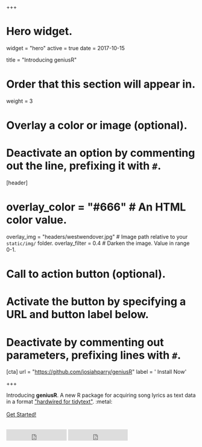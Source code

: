 +++

# Hero widget.
widget = "hero"
active = true
date = 2017-10-15

title = "Introducing geniusR"

# Order that this section will appear in.
weight = 3

# Overlay a color or image (optional).
#   Deactivate an option by commenting out the line, prefixing it with `#`.
[header]
#  overlay_color = "#666"  # An HTML color value.
  overlay_img = "headers/westwendover.jpg"  # Image path relative to your `static/img/` folder.
  overlay_filter = 0.4  # Darken the image. Value in range 0-1.

# Call to action button (optional).
#   Activate the button by specifying a URL and button label below.
#   Deactivate by commenting out parameters, prefixing lines with `#`.
[cta]
  url = "https://github.com/josiahparry/geniusR"
  label = '<i class="fa fa-download"></i> Install Now'
  
+++

<p class="hero-lead">
Introducing <strong>geniusR</strong>. A new R package for acquiring song lyrics as text data in a format <a href="https://www.johnmackintosh.com/2018-01-30-hardwired-for-tidy-text/">"hardwired for tidytext"</a>. :metal: 
<br>
<br>
<a href="/post/introducing-geniusr">Get Started!</a></p>

<br>
<small></small>

<iframe style="display: inline-block;" src="https://ghbtns.com/github-btn.html?user=josiahparry&amp;repo=geniusR&amp;type=star&amp;count=true&amp;size=large" scrolling="0" width="160px" height="30px" frameborder="0">
</iframe>

<iframe style="display: inline-block;" src="https://ghbtns.com/github-btn.html?user=josiahparry&amp;repo=josiahparry&amp;type=fork&amp;count=true&amp;size=large" scrolling="0" width="158px" height="30px" frameborder="0">
</iframe>


